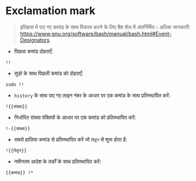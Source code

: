 # Exclamation mark

> इतिहास में पाए गए कमांड के साथ विकल्प करने के लिए बैश शेल में अंतर्निर्मित।
> अधिक जानकारी: <https://www.gnu.org/software/bash/manual/bash.html#Event-Designators>.

- पिछला कमांड दोहराएँ:

`!!`

- सुडो के साथ पिछली कमांड को दोहराएँ:

`sudo !!`

- `history` के साथ पाए गए लाइन नंबर के आधार पर एक कमांड के साथ प्रतिस्थापित करें:

`!{{संख्या}}`

- निर्धारित संख्या पंक्तियों के आधार पर एक कमांड को प्रतिस्थापित करें:

`!-{{संख्या}}`

- सबसे हालिया कमांड से प्रतिस्थापित करें जो `स्ट्रिंग` से शुरू होता है:

`!{{स्ट्रिंग}}`

- नवीनतम आदेश के तर्कों के साथ प्रतिस्थापित करें:

`{{कमांड}} !*`
